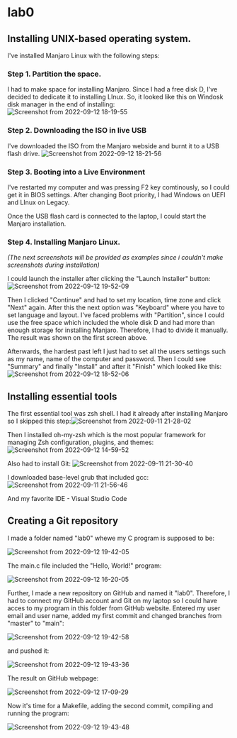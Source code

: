 # lab0

## Installing UNIX-based operating system.
I've installed Manjaro Linux with the following steps:


### Step 1. Partition the space.
I had to make space for installing Manjaro. Since I had a free disk D, I've decided to dedicate it to installing LInux.
So, it looked like this on Windosk disk manager in the end of installing:
![Screenshot from 2022-09-12 18-19-55](https://user-images.githubusercontent.com/113358365/189692384-cf6ed65e-2895-462d-8462-c1705830747b.png)


### Step 2. Downloading the ISO in live USB
I've downloaded the ISO from the Manjaro webside and burnt it to a USB flash drive. 
![Screenshot from 2022-09-12 18-21-56](https://user-images.githubusercontent.com/113358365/189693599-0f40db56-550a-46de-bdb2-97c2d0d8a855.png)


###  Step 3. Booting into a Live Environment
I've restarted my computer and was pressing F2 key comtinously, so I could get it in BIOS settings. After changing Boot priority, I had Windows on UEFI and LInux on Legacy.

Once the USB flash card is connected to the laptop, I could start the Manjaro installation.


### Step 4. Installing Manjaro Linux.
*(The next screenshots will be provided as examples since i couldn't make screenshots during installation)*

I could launch the installer after clicking the "Launch Installer" button:
![Screenshot from 2022-09-12 19-52-09](https://user-images.githubusercontent.com/113358365/189711894-8c62518e-a85e-48e5-83b2-da9142bfe007.png)


Then I clicked "Continue" and had to set my location, time zone and click "Next" again. After this the next option was "Keyboard" where you have to set language and layout.
I've faced problems with "Partition", since I could use the free space which included the whole disk D and had more than enough storage for installing Manjaro. Therefore, I had to divide it manually. The result was shown on the first screen above.

Afterwards, the hardest past left I just had to set all the users settings such as my name, name of the computer and password. Then I could see "Summary" and finally "Install" and after it "Finish" which looked like this:
![Screenshot from 2022-09-12 18-52-06](https://user-images.githubusercontent.com/113358365/189699642-d3bd7116-44f4-45c0-b4ff-c1ed7bebaa02.png)



## Installing essential tools
The first essential tool was zsh shell. I had it already after installing Manjaro so I skipped this step:![Screenshot from 2022-09-11 21-28-02](https://user-images.githubusercontent.com/113358365/189700030-ea8309ec-0c6a-4250-9170-221a7dbe03b6.png)



Then I installed oh-my-zsh which is the most popular framework for managing Zsh configuration, plugins, and themes:
![Screenshot from 2022-09-12 14-59-52](https://user-images.githubusercontent.com/113358365/189700685-be76574a-a8b5-48db-a0d4-4efffc4b93a1.png)



Also had to install Git:
![Screenshot from 2022-09-11 21-30-40](https://user-images.githubusercontent.com/113358365/189700854-27c71afa-9b3e-477e-a011-ccef41e01ea1.png)



I downloaded base-level grub that included gcc:
![Screenshot from 2022-09-11 21-56-46](https://user-images.githubusercontent.com/113358365/189701181-9781a8a4-d413-4116-a13f-666874e49fe7.png)

And my favorite IDE - Visual Studio Code

## Creating a Git repository
I made a folder named "lab0" whewe my C program is supposed to be:


![Screenshot from 2022-09-12 19-42-05](https://user-images.githubusercontent.com/113358365/189710422-327fae31-0737-48c0-8056-b40beb8f541f.png)



The main.c file included the "Hello, World!" program:


![Screenshot from 2022-09-12 16-20-05](https://user-images.githubusercontent.com/113358365/189703839-f570af9a-bb2b-4277-9f1e-eb008f34fb54.png)



Further, I made a new repository on GitHub and named it "lab0". Therefore, I had to connect my GitHub account and Git on my laptop so I could have acces to my program in this folder from GitHub website. Entered my user email and user name, added my first commit and changed branches from "master" to "main":


![Screenshot from 2022-09-12 19-42-58](https://user-images.githubusercontent.com/113358365/189710539-66f17596-08eb-4fdf-8b33-8ab8c475fb08.png)



and pushed it:


![Screenshot from 2022-09-12 19-43-36](https://user-images.githubusercontent.com/113358365/189710602-cbe2a055-ce72-4492-a506-71ad59aea186.png)



The result on GitHub webpage:


![Screenshot from 2022-09-12 17-09-29](https://user-images.githubusercontent.com/113358365/189707229-4998034a-0cb6-45fe-ac6f-4bfcb553a536.png)



Now it's time for a Makefile, adding the second commit, compiling and running the program:


![Screenshot from 2022-09-12 19-43-48](https://user-images.githubusercontent.com/113358365/189710682-517a6c09-566b-44f9-8719-4f7bb2c15306.png)

